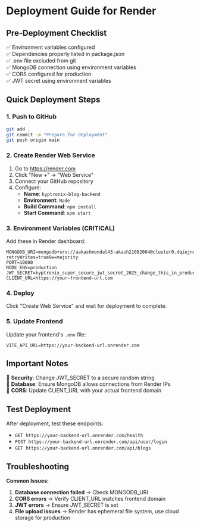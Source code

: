 # Deployment Guide for Render

## Pre-Deployment Checklist

✅ Environment variables configured  
✅ Dependencies properly listed in package.json  
✅ .env file excluded from git  
✅ MongoDB connection using environment variables  
✅ CORS configured for production  
✅ JWT secret using environment variables  

## Quick Deployment Steps

### 1. Push to GitHub
```bash
git add .
git commit -m "Prepare for deployment"
git push origin main
```

### 2. Create Render Web Service
1. Go to https://render.com
2. Click "New +" → "Web Service"  
3. Connect your GitHub repository
4. Configure:
   - **Name**: `kyptronix-blog-backend`
   - **Environment**: `Node`
   - **Build Command**: `npm install`
   - **Start Command**: `npm start`

### 3. Environment Variables (CRITICAL)
Add these in Render dashboard:

```
MONGODB_URI=mongodb+srv://aakashmondal43:akash21082004@cluster0.dqiejnd.mongodb.net/Kyptronix?retryWrites=true&w=majority
PORT=10000
NODE_ENV=production
JWT_SECRET=kyptronix_super_secure_jwt_secret_2025_change_this_in_production
CLIENT_URL=https://your-frontend-url.com
```

### 4. Deploy
Click "Create Web Service" and wait for deployment to complete.

### 5. Update Frontend
Update your frontend's `.env` file:
```
VITE_API_URL=https://your-backend-url.onrender.com
```

## Important Notes

🚨 **Security**: Change JWT_SECRET to a secure random string  
🚨 **Database**: Ensure MongoDB allows connections from Render IPs  
🚨 **CORS**: Update CLIENT_URL with your actual frontend domain  

## Test Deployment

After deployment, test these endpoints:
- `GET https://your-backend-url.onrender.com/health`
- `POST https://your-backend-url.onrender.com/api/user/login`
- `GET https://your-backend-url.onrender.com/api/blogs`

## Troubleshooting

**Common Issues:**
1. **Database connection failed** → Check MONGODB_URI
2. **CORS errors** → Verify CLIENT_URL matches frontend domain
3. **JWT errors** → Ensure JWT_SECRET is set
4. **File upload issues** → Render has ephemeral file system, use cloud storage for production

